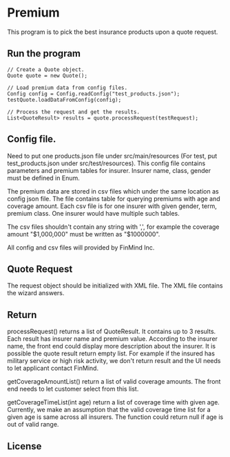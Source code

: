 # Premium

This program is to pick the best insurance products upon a quote request.

## Run the program

```
// Create a Quote object.
Quote quote = new Quote();

// Load premium data from config files.
Config config = Config.readConfig("test_products.json");
testQuote.loadDataFromConfig(config);

// Process the request and get the results.
List<QuoteResult> results = quote.processRequest(testRequest);
```

## Config file.

Need to put one products.json file under src/main/resources (For test, put test_products.json under src/test/resources).
This config file contains parameters and premium tables for insurer. Insurer name, class, gender must be defined in Enum.

The premium data are stored in csv files which under the same location as config json file. The file contains table for querying premiums with age and coverage amount.
Each csv file is for one insurer with given gender, term, premium class. One insurer would have multiple such tables.

The csv files shouldn't contain any string with ',', for example the coverage amount "$1,000,000" must be written as "$1000000".

All config and csv files will provided by FinMind Inc.

## Quote Request

The request object should be initialized with XML file. The XML file contains the wizard answers.

## Return

processRequest() returns a list of QuoteResult. It contains up to 3 results. Each result has insurer name and premium value. According to the insurer name, the front end could display more description about the insurer.
It is possible the quote result return empty list. For example if the insured has military service or high risk activity, we don't return result and the UI needs to let applicant contact FinMind.


getCoverageAmountList() return a list of valid coverage amounts. The front end needs to let customer select from this list.

getCoverageTimeList(int age) return a list of coverage time with given age. Currently, we make an assumption that the valid coverage time list for a given age is same across all insurers. The function could return null if age is out of valid range.

## License



